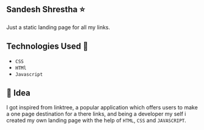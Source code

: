 ## Sandesh Shrestha ⭐ 

Just a static landing page for all my links.

## Technologies Used 🔧 

- `CSS`
- `HTMl`
- `Javascript`

## 💢 Idea

I got inspired from linktree, a popular application which offers users to make a one page destination for a there links, and being a developer my self i created my own landing page with the help of `HTML`, `CSS` and `JAVASCRIPT`.

